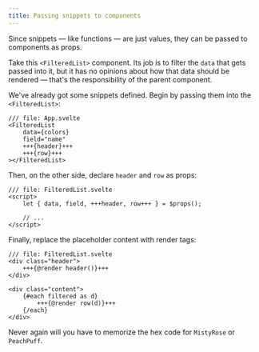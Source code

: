 ```yaml
---
title: Passing snippets to components
---
```


Since snippets — like functions — are just values, they can be passed to components as props.

Take this `<FilteredList>` component. Its job is to filter the `data` that gets passed into it, but it has no opinions about how that data should be rendered — that's the responsibility of the parent component.

We've already got some snippets defined. Begin by passing them into the `<FilteredList>`:

```svelte
/// file: App.svelte
<FilteredList
	data={colors}
	field="name"
	+++{header}+++
	+++{row}+++
></FilteredList>
```

Then, on the other side, declare `header` and `row` as props:

```svelte
/// file: FilteredList.svelte
<script>
	let { data, field, +++header, row+++ } = $props();

	// ...
</script>
```

Finally, replace the placeholder content with render tags:

```svelte
/// file: FilteredList.svelte
<div class="header">
	+++{@render header()}+++
</div>

<div class="content">
	{#each filtered as d}
		+++{@render row(d)}+++
	{/each}
</div>
```

Never again will you have to memorize the hex code for `MistyRose` or `PeachPuff`.
